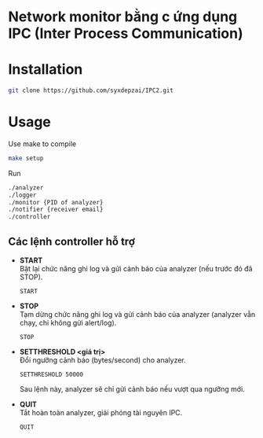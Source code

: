 # Network monitor bằng c ứng dụng IPC (Inter Process Communication)

# Installation
```bash
git clone https://github.com/syxdepzai/IPC2.git
```
# Usage
Use make to compile 
```bash
make setup
```
Run 
```bash
./analyzer
./logger
./monitor {PID of analyzer} 
./notifier {receiver email}
./controller
```
## Các lệnh controller hỗ trợ

- **START**  
  Bật lại chức năng ghi log và gửi cảnh báo của analyzer (nếu trước đó đã STOP).
  ```
  START
  ```

- **STOP**  
  Tạm dừng chức năng ghi log và gửi cảnh báo của analyzer (analyzer vẫn chạy, chỉ không gửi alert/log).
  ```
  STOP
  ```

- **SETTHRESHOLD <giá trị>**  
  Đổi ngưỡng cảnh báo (bytes/second) cho analyzer.
  ```
  SETTHRESHOLD 50000
  ```
  Sau lệnh này, analyzer sẽ chỉ gửi cảnh báo nếu vượt qua ngưỡng mới.

- **QUIT**  
  Tắt hoàn toàn analyzer, giải phóng tài nguyên IPC.
  ```
  QUIT
  ```
